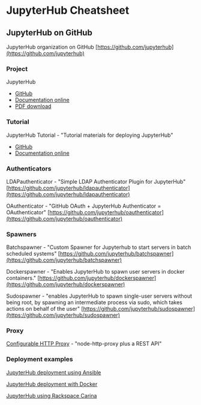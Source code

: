 # JupyterHub Cheatsheet

## JupyterHub on GitHub
JupyterHub organization on GitHub [https://github.com/jupyterhub](https://github.com/jupyterhub)

### Project

JupyterHub 
- [GitHub](https://github.com/jupyterhub/jupyterhub)
- [Documentation online](http://jupyterhub.readthedocs.io/en/latest/) 
- [PDF download](https://media.readthedocs.org/pdf/jupyterhub/latest/jupyterhub.pdf) 

### Tutorial

JupyterHub Tutorial - "Tutorial materials for deploying JupyterHub" 
- [GitHub](https://github.com/jupyterhub/jupyterhub-tutorial)
- [Documentation online](http://jupyterhub-tutorial.readthedocs.io/)

### Authenticators

LDAPauthenticator - "Simple LDAP Authenticator Plugin for JupyterHub" [https://github.com/jupyterhub/ldapauthenticator](https://github.com/jupyterhub/ldapauthenticator)

OAuthenticator - "GitHub OAuth + JupyterHub Authenticator = OAuthenticator"
[https://github.com/jupyterhub/oauthenticator](https://github.com/jupyterhub/oauthenticator)

### Spawners

Batchspawner - "Custom Spawner for Jupyterhub to start servers in batch scheduled systems" [https://github.com/jupyterhub/batchspawner](https://github.com/jupyterhub/batchspawner)

Dockerspawner - "Enables JupyterHub to spawn user servers in docker containers." [https://github.com/jupyterhub/dockerspawner](https://github.com/jupyterhub/dockerspawner)

Sudospawner - "enables JupyterHub to spawn single-user servers without being root, by spawning an intermediate process via sudo, which takes actions on behalf of the user" [https://github.com/jupyterhub/sudospawner](https://github.com/jupyterhub/sudospawner)

### Proxy

[Configurable HTTP Proxy](https://github.com/jupyterhub/configurable-http-proxy) - "node-http-proxy plus a REST API"

### Deployment examples

[JupyterHub deployment using Ansible](https://github.com/jupyterhub/jupyterhub-deploy-teaching)

[JupyterHub deployment with Docker](https://github.com/jupyterhub/jupyterhub-deploy-docker)

[JupyterHub using Rackspace Carina](https://github.com/jupyterhub/jupyterhub-carina)

